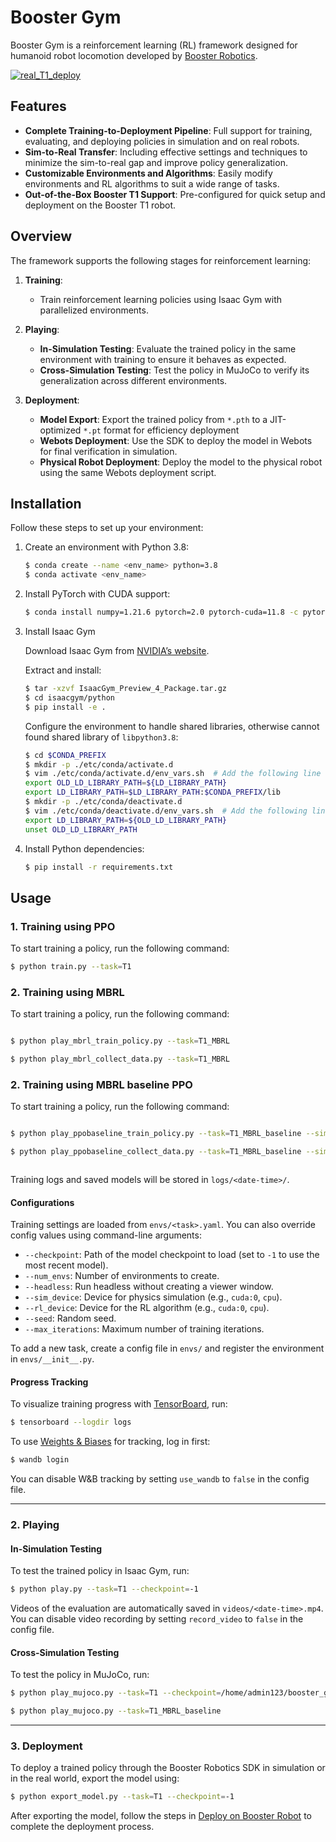 # Booster Gym

Booster Gym is a reinforcement learning (RL) framework designed for humanoid robot locomotion developed by [Booster Robotics](https://boosterobotics.com/).

[![real_T1_deploy](https://obs-cdn.boosterobotics.com/rl_deploy_demo_video_v3.gif)](https://obs-cdn.boosterobotics.com/rl_deploy_demo_video.mp4)

## Features

- **Complete Training-to-Deployment Pipeline**: Full support for training, evaluating, and deploying policies in simulation and on real robots.
- **Sim-to-Real Transfer**: Including effective settings and techniques to minimize the sim-to-real gap and improve policy generalization.
- **Customizable Environments and Algorithms**: Easily modify environments and RL algorithms to suit a wide range of tasks.
- **Out-of-the-Box Booster T1 Support**: Pre-configured for quick setup and deployment on the Booster T1 robot.

## Overview

The framework supports the following stages for reinforcement learning:

1. **Training**: 

    - Train reinforcement learning policies using Isaac Gym with parallelized environments.

2. **Playing**:

    - **In-Simulation Testing**: Evaluate the trained policy in the same environment with training to ensure it behaves as expected.
    - **Cross-Simulation Testing**: Test the policy in MuJoCo to verify its generalization across different environments.

3. **Deployment**:

    - **Model Export**: Export the trained policy from `*.pth` to a JIT-optimized `*.pt` format for efficiency deployment
    - **Webots Deployment**: Use the SDK to deploy the model in Webots for final verification in simulation.
    - **Physical Robot Deployment**: Deploy the model to the physical robot using the same Webots deployment script.

## Installation

Follow these steps to set up your environment:

1. Create an environment with Python 3.8:

    ```sh
    $ conda create --name <env_name> python=3.8
    $ conda activate <env_name>
    ```

2. Install PyTorch with CUDA support:

    ```sh
    $ conda install numpy=1.21.6 pytorch=2.0 pytorch-cuda=11.8 -c pytorch -c nvidia
    ```

3. Install Isaac Gym

    Download Isaac Gym from [NVIDIA’s website](https://developer.nvidia.com/isaac-gym/download).

    Extract and install:

    ```sh
    $ tar -xzvf IsaacGym_Preview_4_Package.tar.gz
    $ cd isaacgym/python
    $ pip install -e .
    ```

    Configure the environment to handle shared libraries, otherwise cannot found shared library of `libpython3.8`:

    ```sh
    $ cd $CONDA_PREFIX
    $ mkdir -p ./etc/conda/activate.d
    $ vim ./etc/conda/activate.d/env_vars.sh  # Add the following line
    export OLD_LD_LIBRARY_PATH=${LD_LIBRARY_PATH}
    export LD_LIBRARY_PATH=$LD_LIBRARY_PATH:$CONDA_PREFIX/lib
    $ mkdir -p ./etc/conda/deactivate.d
    $ vim ./etc/conda/deactivate.d/env_vars.sh  # Add the following line
    export LD_LIBRARY_PATH=${OLD_LD_LIBRARY_PATH}
    unset OLD_LD_LIBRARY_PATH
    ```

 4. Install Python dependencies:

    ```sh
    $ pip install -r requirements.txt
    ```

## Usage

### 1. Training using PPO

To start training a policy, run the following command:

```sh
$ python train.py --task=T1

```
### 2. Training using MBRL

To start training a policy, run the following command:

```sh

$ python play_mbrl_train_policy.py --task=T1_MBRL

$ python play_mbrl_collect_data.py --task=T1_MBRL

```

### 2. Training using MBRL baseline PPO

To start training a policy, run the following command:

```sh

$ python play_ppobaseline_train_policy.py --task=T1_MBRL_baseline --sim_device=cuda:1 --rl_device=cuda:1

$ python play_ppobaseline_collect_data.py --task=T1_MBRL_baseline --sim_device=cuda:1 --rl_device=cuda:1



```

Training logs and saved models will be stored in `logs/<date-time>/`.


#### Configurations

Training settings are loaded from `envs/<task>.yaml`. You can also override config values using command-line arguments:

- `--checkpoint`: Path of the model checkpoint to load (set to `-1` to use the most recent model).
- `--num_envs`: Number of environments to create.
- `--headless`: Run headless without creating a viewer window.
- `--sim_device`: Device for physics simulation (e.g., `cuda:0`, `cpu`). 
- `--rl_device`: Device for the RL algorithm (e.g., `cuda:0`, `cpu`). 
- `--seed`: Random seed.
- `--max_iterations`: Maximum number of training iterations.

To add a new task, create a config file in `envs/` and register the environment in `envs/__init__.py`.

#### Progress Tracking

To visualize training progress with [TensorBoard](https://www.tensorflow.org/tensorboard), run:

```sh
$ tensorboard --logdir logs
```

To use [Weights & Biases](https://wandb.ai/) for tracking, log in first:

```sh
$ wandb login
```

You can disable W&B tracking by setting `use_wandb` to `false` in the config file.

---

### 2. Playing

#### In-Simulation Testing

To test the trained policy in Isaac Gym, run:

```sh
$ python play.py --task=T1 --checkpoint=-1
```

Videos of the evaluation are automatically saved in `videos/<date-time>.mp4`. You can disable video recording by setting `record_video` to `false` in the config file.

#### Cross-Simulation Testing

To test the policy in MuJoCo, run:

```sh
$ python play_mujoco.py --task=T1 --checkpoint=/home/admin123/booster_gym/logs/2025-03-23-21-53-21/nn/model_4400.pth

$ python play_mujoco.py --task=T1_MBRL_baseline
```

---

### 3. Deployment

To deploy a trained policy through the Booster Robotics SDK in simulation or in the real world, export the model using:

```sh
$ python export_model.py --task=T1 --checkpoint=-1
```

After exporting the model, follow the steps in [Deploy on Booster Robot](deploy/README.md) to complete the deployment process.
